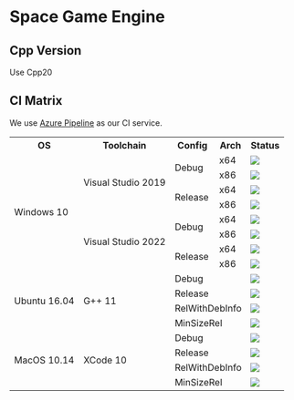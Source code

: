﻿# Space Game Engine

## Cpp Version
Use Cpp20

## CI Matrix

We use [Azure Pipeline](https://azure.microsoft.com/en-us/services/devops/pipelines/) as our CI service.

<table>
  <tr>
    <th>OS</th>
    <th>Toolchain</th>
    <th>Config</th>
    <th>Arch</th>
    <th>Status</th>
  </tr>
  <tr>
    <td rowspan="8">Windows 10</td>
    <td rowspan="4">Visual Studio 2019</td>
    <td rowspan="2">Debug</td>
    <td>x64</td>
    <td><img src="https://dev.azure.com/xsun2001/SpaceGameEngine/_apis/build/status/SpaceGameEngine.Windows?branchName=master&jobName=VS2019_x64_Debug"></td>
  </tr>
  <tr>
    <td>x86</td>
    <td><img src="https://dev.azure.com/xsun2001/SpaceGameEngine/_apis/build/status/SpaceGameEngine.Windows?branchName=master&jobName=VS2019_x86_Debug"></td>
  </tr>
  <tr>
    <td rowspan="2">Release</td>
    <td>x64</td>
    <td><img src="https://dev.azure.com/xsun2001/SpaceGameEngine/_apis/build/status/SpaceGameEngine.Windows?branchName=master&jobName=VS2019_x64_Release"></td>
  </tr>
  <tr>
    <td>x86</td>
    <td><img src="https://dev.azure.com/xsun2001/SpaceGameEngine/_apis/build/status/SpaceGameEngine.Windows?branchName=master&jobName=VS2019_x86_Release"></td>
  </tr>
  <tr>
    <td rowspan="4">Visual Studio 2022</td>
    <td rowspan="2">Debug</td>
    <td>x64</td>
    <td><img src="https://dev.azure.com/xsun2001/SpaceGameEngine/_apis/build/status/SpaceGameEngine.Windows?branchName=master&jobName=VS2022_x64_Debug"></td>
  </tr>
  <tr>
    <td>x86</td>
    <td><img src="https://dev.azure.com/xsun2001/SpaceGameEngine/_apis/build/status/SpaceGameEngine.Windows?branchName=master&jobName=VS2022_x86_Debug"></td>
  </tr>
  <tr>
    <td rowspan="2">Release</td>
    <td>x64</td>
    <td><img src="https://dev.azure.com/xsun2001/SpaceGameEngine/_apis/build/status/SpaceGameEngine.Windows?branchName=master&jobName=VS2022_x64_Release"></td>
  </tr>
  <tr>
    <td>x86</td>
    <td><img src="https://dev.azure.com/xsun2001/SpaceGameEngine/_apis/build/status/SpaceGameEngine.Windows?branchName=master&jobName=VS2022_x86_Release"></td>
  </tr>
  <tr>
    <td rowspan="4">Ubuntu 16.04</td>
    <td rowspan="4">G++ 11</td>
    <td colspan="2">Debug</td>
    <td><img src="https://dev.azure.com/xsun2001/SpaceGameEngine/_apis/build/status/SpaceGameEngine.Ubuntu?branchName=master&jobName=Ubuntu_Debug"></td>
  </tr>
  <tr>
    <td colspan="2">Release</td>
    <td><img src="https://dev.azure.com/xsun2001/SpaceGameEngine/_apis/build/status/SpaceGameEngine.Ubuntu?branchName=master&jobName=Ubuntu_Release"></td>
  </tr>
  <tr>
    <td colspan="2">RelWithDebInfo</td>
    <td><img src="https://dev.azure.com/xsun2001/SpaceGameEngine/_apis/build/status/SpaceGameEngine.Ubuntu?branchName=master&jobName=Ubuntu_RelWithDebInfo"></td>
  </tr>
  <tr>
    <td colspan="2">MinSizeRel</td>
    <td><img src="https://dev.azure.com/xsun2001/SpaceGameEngine/_apis/build/status/SpaceGameEngine.Ubuntu?branchName=master&jobName=Ubuntu_MinSizeRel"></td>
  </tr>
  <tr>
    <td rowspan="4">MacOS 10.14</td>
    <td rowspan="4">XCode 10</td>
    <td colspan="2">Debug</td>
    <td><img src="https://dev.azure.com/xsun2001/SpaceGameEngine/_apis/build/status/SpaceGameEngine.MacOS?branchName=master&jobName=MacOS_Debug"></td>
  </tr>
  <tr>
    <td colspan="2">Release</td>
    <td><img src="https://dev.azure.com/xsun2001/SpaceGameEngine/_apis/build/status/SpaceGameEngine.MacOS?branchName=master&jobName=MacOS_Release"></td>
  </tr>
  <tr>
    <td colspan="2">RelWithDebInfo</td>
    <td><img src="https://dev.azure.com/xsun2001/SpaceGameEngine/_apis/build/status/SpaceGameEngine.MacOS?branchName=master&jobName=MacOS_RelWithDebInfo"></td>
  </tr>
  <tr>
    <td colspan="2">MinSizeRel</td>
    <td><img src="https://dev.azure.com/xsun2001/SpaceGameEngine/_apis/build/status/SpaceGameEngine.MacOS?branchName=master&jobName=MacOS_MinSizeRel"></td>
  </tr>
</table>
